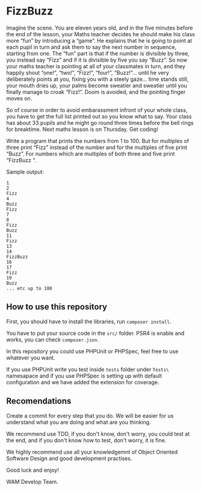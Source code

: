 FizzBuzz
========

Imagine the scene. You are eleven years old, and in the five minutes before the end of the lesson, your Maths teacher decides he should make his class more “fun” by introducing a “game”. He explains that he is going to point at each pupil in turn and ask them to say the next number in sequence, starting from one. The “fun” part is that if the number is divisible by three, you instead say “Fizz” and if it is divisible by five you say “Buzz”. So now your maths teacher is pointing at all of your classmates in turn, and they happily shout “one!”, “two!”, “Fizz!”, “four!”, “Buzz!”… until he very deliberately points at you, fixing you with a steely gaze… time stands still, your mouth dries up, your palms become sweatier and sweatier until you finally manage to croak “Fizz!”. Doom is avoided, and the pointing finger moves on.

So of course in order to avoid embarassment infront of your whole class, you have to get the full list printed out so you know what to say. Your class has about 33 pupils and he might go round three times before the bell rings for breaktime. Next maths lesson is on Thursday. Get coding!

Write a program that prints the numbers from 1 to 100. But for multiples of three print “Fizz” instead of the number and for the multiples of five print “Buzz”. For numbers which are multiples of both three and five print “FizzBuzz “.

Sample output:

```
1
2
Fizz
4
Buzz
Fizz
7
8
Fizz
Buzz
11
Fizz
13
14
FizzBuzz
16
17
Fizz
19
Buzz
... etc up to 100
```

## How to use this repository

First, you should have to install the libraries, run `composer install`.

You have to put your source code in the `src/` folder. PSR4 is enable and works, you can check `composer.json`.

In this repository you could use PHPUnit or PHPSpec, feel free to use whatever you want. 

If you use PHPUnit write you test inside `tests` folder under `Tests\` namesapace and if you use PHPSpec is setting up with default configuration and we have added the extension for coverage.

## Recomendations

Create a commit for every step that you do. We will be easier for us understand what you are doing and what are you thinking.

We recommend use TDD, if you don't know, don't worry, you could test at the end, and if you don't know how to test, don't worry, it is fine.

We highly recommend use all your knowledgemnt of Object Oriented Software Design and good development practises.

Good luck and enjoy!

WAM Develop Team.
